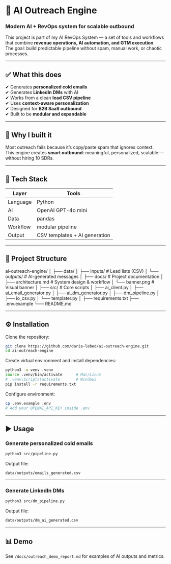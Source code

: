 # 🚀 AI Outreach Engine  
### Modern AI + RevOps system for scalable outbound

This project is part of my AI RevOps System — a set of tools and workflows that combine **revenue operations, AI automation, and GTM execution**.  
The goal: build predictable pipeline without spam, manual work, or chaotic processes.

---

## ✅ What this does

✔ Generates **personalized cold emails**  
✔ Generates **LinkedIn DMs** with AI  
✔ Works from a clean **lead CSV pipeline**  
✔ Uses **context-aware personalization**  
✔ Designed for **B2B SaaS outbound**  
✔ Built to be **modular and expandable**  

---

## 🧠 Why I built it
Most outreach fails because it’s copy/paste spam that ignores context.  
This engine creates **smart outbound**: meaningful, personalized, scalable — without hiring 10 SDRs.

---

## 🔧 Tech Stack
| Layer | Tools |
|------|--------|
| Language | Python |
| AI | OpenAI GPT-4o mini |
| Data | pandas |
| Workflow | modular pipeline |
| Output | CSV templates + AI generation |

---

## 📂 Project Structure

ai-outreach-engine/
│
├── data/
│   ├── inputs/              # Lead lists (CSV)
│   └── outputs/             # AI-generated messages
│
├── docs/                    # Project documentation
│   ├── architecture.md      # System design & workflow
│   └── banner.png           # Visual banner
│
├── src/                     # Core scripts
│   ├── ai_client.py
│   ├── ai_email_generator.py
│   ├── ai_dm_generator.py
│   ├── dm_pipeline.py
│   ├── io_csv.py
│   └── templater.py
│
├── requirements.txt
├── .env.example
└── README.md


---

## ⚙️ Installation

Clone the repository:

```bash
git clone https://github.com/daria-lebed/ai-outreach-engine.git
cd ai-outreach-engine
```

Create virtual environment and install dependencies:

```bash
python3 -m venv .venv
source .venv/bin/activate      # Mac/Linux
# .venv\Scripts\activate       # Windows
pip install -r requirements.txt
```

Configure environment:

```bash
cp .env.example .env
# Add your OPENAI_API_KEY inside .env
```

---

## ▶️ Usage

### Generate personalized cold emails
```bash
python3 src/pipeline.py
```
Output file:
```
data/outputs/emails_generated.csv
```

---

### Generate LinkedIn DMs
```bash
python3 src/dm_pipeline.py
```
Output file:
```
data/outputs/dm_ai_generated.csv
```

---

## 📊 Demo
See `/docs/outreach_demo_report.md` for examples of AI outputs and metrics.



